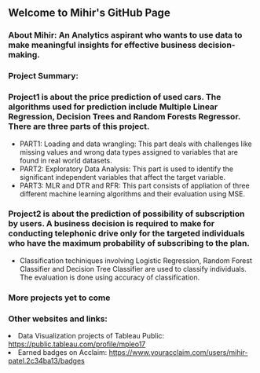 ## Welcome to Mihir's GitHub Page
<h3>About Mihir: An Analytics aspirant who wants to use data to make meaningful insights for effective business decision-making. <h3>
  
<h3 color = Bu >Project Summary:</h3>
<h3>Project1 is about the price prediction of used cars. The algorithms used for prediction include Multiple Linear Regression, Decision Trees and Random Forests Regressor. 
     There are three parts of this project.</h3>
<ul>
<li>PART1: Loading and data wrangling: This part deals with challenges like missing values and wrong data types assigned to variables that are found in real world datasets.</li>
<li>PART2: Exploratory Data Analysis: This part is used to identify the significant independent variables that affect the target variable.</li>
<li>PART3: MLR and DTR and RFR: This part consists of appliation of three different machine learning algorithms and their evaluation using MSE.</li></ul>

<h3>Project2 is about the prediction of possibility of subscription by users. A business decision is required to make for conducting telephonic drive only for the targeted individuals who have the maximum probability of subscribing to the plan.</h3>
<ul><li>Classification techiniques involving Logistic Regression, Random Forest Classifier and Decision Tree Classifier are used to classify individuals. The evaluation is done using accuracy of classification.</li></ul>

<h3> More projects yet to come </h3>
<h3>Other websites and links:</h3>
<li>Data Visualization projects of Tableau Public: <a href="https://public.tableau.com/profile/mpleo17" target="_blank">https://public.tableau.com/profile/mpleo17</a></li>
<li>Earned badges on Acclaim: <a href="https://www.youracclaim.com/users/mihir-patel.2c34ba13/badges" target="_blank">https://www.youracclaim.com/users/mihir-patel.2c34ba13/badges</a></li>
